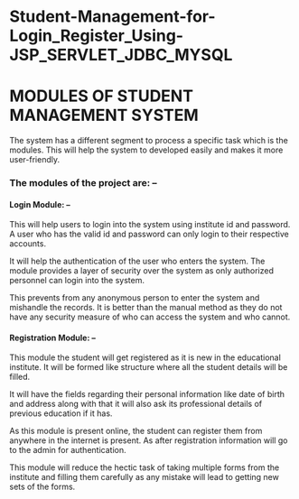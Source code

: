 # Student-Management-for-Login_Register_Using-JSP_SERVLET_JDBC_MYSQL

<h1>MODULES OF STUDENT MANAGEMENT SYSTEM</h1>
<p>The system has a different segment to process a specific task which is the modules. This will help the system to developed easily and makes it more user-friendly.</p>

<h3>The modules of the project are: –</h3>

<h4> <strong> Login Module: – </strong></h4>

<p>
This will help users to login into the system using institute id and password. A user who has the valid id and password can only login to their respective accounts.

It will help the authentication of the user who enters the system. The module provides a layer of security over the system as only authorized personnel can login into the system.

This prevents from any anonymous person to enter the system and mishandle the records. It is better than the manual method as they do not have any security measure of who can access the system and who cannot.</p>

<h4> <strong> Registration Module: – </strong></h4>
<p>
This module the student will get registered as it is new in the educational institute. It will be formed like structure where all the student details will be filled.

It will have the fields regarding their personal information like date of birth and address along with that it will also ask its professional details of previous education if it has.

As this module is present online, the student can register them from anywhere in the internet is present. As after registration information will go to the admin for authentication.

This module will reduce the hectic task of taking multiple forms from the institute and filling them carefully as any mistake will lead to getting new sets of the forms.</p>

